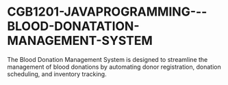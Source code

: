 # CGB1201-JAVAPROGRAMMING---BLOOD-DONATATION-MANAGEMENT-SYSTEM
The Blood Donation Management System is designed to streamline the management of blood donations by automating donor registration, donation scheduling, and inventory tracking.
